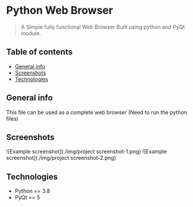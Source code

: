 # Python Web Browser 
> A Simple fully functional Web Browser Built using python and PyQt module.

## Table of contents
* [General info](#general-info)
* [Screenshots](#screenshots)
* [Technologies](#technologies)

## General info
This file can be used as a complete web browser (Need to run the python files)

## Screenshots

![Example screenshot](./img/project screenshot-1.png)
![Example screenshot](./img/project screenshot-2.png)

## Technologies
* Python == 3.8
* PyQt == 5
